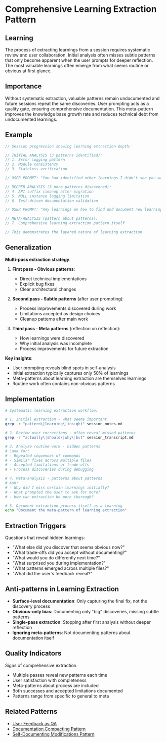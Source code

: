 # Comprehensive Learning Extraction Pattern

## Learning
The process of extracting learnings from a session requires systematic review and user collaboration. Initial analysis often misses subtle patterns that only become apparent when the user prompts for deeper reflection. The most valuable learnings often emerge from what seems routine or obvious at first glance.

## Importance
Without systematic extraction, valuable patterns remain undocumented and future sessions repeat the same discoveries. User prompting acts as a quality gate, ensuring comprehensive documentation. This meta-pattern improves the knowledge base growth rate and reduces technical debt from undocumented learnings.

## Example
```c
// Session progression showing learning extraction depth:

// INITIAL ANALYSIS (3 patterns identified):
// 1. Error logging pattern
// 2. Module consistency  
// 3. Stateless verification

// USER PROMPT: "You had identified other learnings I didn't see you write about"

// DEEPER ANALYSIS (3 more patterns discovered):
// 4. API suffix cleanup after migration
// 5. NULL instance logging limitation  
// 6. Test-driven documentation validation

// USER PROMPT: "Any learnings on how to find and document new learnings?"

// META-ANALYSIS (pattern about patterns):
// 7. Comprehensive learning extraction pattern itself

// This demonstrates the layered nature of learning extraction
```

## Generalization
**Multi-pass extraction strategy**:

1. **First pass - Obvious patterns**: 
   - Direct technical implementations
   - Explicit bug fixes
   - Clear architectural changes

2. **Second pass - Subtle patterns** (after user prompting):
   - Process improvements discovered during work
   - Limitations accepted as design choices
   - Cleanup patterns after main work

3. **Third pass - Meta patterns** (reflection on reflection):
   - How learnings were discovered
   - Why initial analysis was incomplete
   - Process improvements for future extraction

**Key insights**:
- User prompting reveals blind spots in self-analysis
- Initial extraction typically captures only 50% of learnings
- Meta-patterns about learning extraction are themselves learnings
- Routine work often contains non-obvious patterns

## Implementation
```bash
# Systematic learning extraction workflow:

# 1. Initial extraction - what seems important
grep -r "pattern\|learning\|insight" session_notes.md

# 2. Review user corrections - often reveal missed patterns
grep -r "actually\|should\|why\|but" session_transcript.md

# 3. Analyze routine work - hidden patterns
# Look for:
# - Repeated sequences of commands
# - Similar fixes across multiple files
# - Accepted limitations or trade-offs
# - Process discoveries during debugging

# 4. Meta-analysis - patterns about patterns
# Ask:
# - Why did I miss certain learnings initially?
# - What prompted the user to ask for more?
# - How can extraction be more thorough?

# 5. Document extraction process itself as a learning
echo "Document the meta-pattern of learning extraction"
```

## Extraction Triggers
Questions that reveal hidden learnings:
- "What else did you discover that seems obvious now?"
- "What trade-offs did you accept without documenting?"
- "What would you do differently next time?"
- "What surprised you during implementation?"
- "What patterns emerged across multiple files?"
- "What did the user's feedback reveal?"

## Anti-patterns in Learning Extraction
- **Surface-level documentation**: Only capturing the final fix, not the discovery process
- **Obvious-only bias**: Documenting only "big" discoveries, missing subtle patterns
- **Single-pass extraction**: Stopping after first analysis without deeper reflection
- **Ignoring meta-patterns**: Not documenting patterns about documentation itself

## Quality Indicators
Signs of comprehensive extraction:
- Multiple passes reveal new patterns each time
- User satisfaction with completeness
- Meta-patterns about process are included
- Both successes and accepted limitations documented
- Patterns range from specific to general to meta

## Related Patterns
- [User Feedback as QA](user-feedback-as-qa.md)
- [Documentation Compacting Pattern](documentation-compacting-pattern.md)
- [Self-Documenting Modifications Pattern](self-documenting-modifications-pattern.md)